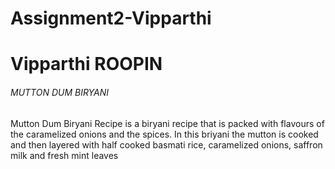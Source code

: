 # Assignment2-Vipparthi
# Vipparthi ROOPIN
###### MUTTON DUM BIRYANI
 Mutton Dum Biryani Recipe is a biryani recipe that is packed with flavours of the caramelized onions and the spices. In this briyani the mutton is cooked and then layered with half cooked basmati rice, caramelized onions, saffron milk and fresh mint leaves
 